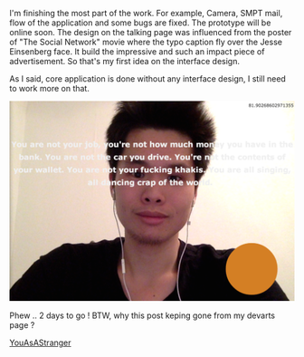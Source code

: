 I'm finishing the most part of the work. For example, Camera, SMPT mail, flow of the application and some bugs are fixed. The prototype will be online soon. The design on the talking page was influenced from the poster of "The Social Network" movie where the typo caption fly over the Jesse Einsenberg face. It build the impressive and such an impact piece of advertisement. So that's my first idea on the interface design. 

As I said, core application is done without any interface design, I still need to work more on that. 

![prototype#2](../project_images/prototype2.png?raw=true "Prototype")

Phew .. 2 days to go !  BTW, why this post keping gone from my devarts page ? 

[YouAsAStranger](https://github.com/pungme/youasastranger)
